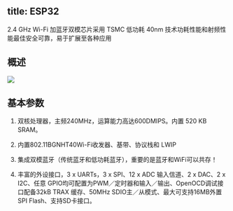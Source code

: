 title: ESP32
---
2.4 GHz Wi-Fi 加蓝牙双模芯片采用 TSMC 低功耗 40nm 技术功耗性能和射频性能最佳安全可靠，易于扩展至各种应用

## 概述
![](http://p1.bqimg.com/567571/c5abbe11d372175d.png)
## 基本参数
1. 双核处理器，主频240MHz，运算能力高达600DMIPS。内置 520 KB SRAM。

2. 内置802.11BGNHT40Wi-Fi收发器、基带、协议栈和 LWIP

3. 集成双模蓝牙（传统蓝牙和低功耗蓝牙），重要的是蓝牙和WiFi可以共存！

4. 丰富的外设接口，3 x UARTs，3 x SPI、12 x ADC 输入信道、2 x DAC、2 x I2C、任意 GPIO均可配置为PWM／定时器和输入／输出、OpenOCD调试接口配备32kB TRAX 缓存、50MHz SDIO主／从模式、最大可支持16MB外置 SPI Flash、支持SD卡接口。

